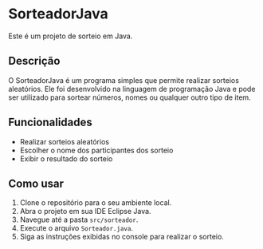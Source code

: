 # SorteadorJava

Este é um projeto de sorteio em Java.

## Descrição

O SorteadorJava é um programa simples que permite realizar sorteios aleatórios. Ele foi desenvolvido na linguagem de programação Java e pode ser utilizado para sortear números, nomes ou qualquer outro tipo de item.

## Funcionalidades

- Realizar sorteios aleatórios
- Escolher o nome dos participantes dos sorteio
- Exibir o resultado do sorteio

## Como usar

1. Clone o repositório para o seu ambiente local.
2. Abra o projeto em sua IDE Eclipse Java.
3. Navegue até a pasta `src/sorteador`.
4. Execute o arquivo `Sorteador.java`.
5. Siga as instruções exibidas no console para realizar o sorteio.
